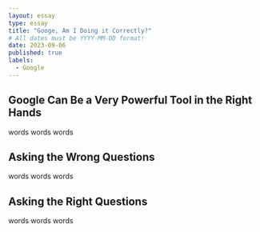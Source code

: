 ```yaml
---
layout: essay
type: essay
title: "Googe, Am I Doing it Correctly?"
# All dates must be YYYY-MM-DD format!
date: 2023-09-06
published: true
labels:
  - Google
---
```


## Google Can Be a Very Powerful Tool in the Right Hands
words words words

## Asking the Wrong Questions

words words words

## Asking the Right Questions

words words words


